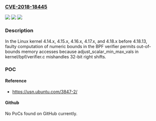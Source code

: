 ### [CVE-2018-18445](https://cve.mitre.org/cgi-bin/cvename.cgi?name=CVE-2018-18445)
![](https://img.shields.io/static/v1?label=Product&message=n%2Fa&color=blue)
![](https://img.shields.io/static/v1?label=Version&message=n%2Fa&color=blue)
![](https://img.shields.io/static/v1?label=Vulnerability&message=n%2Fa&color=brighgreen)

### Description

In the Linux kernel 4.14.x, 4.15.x, 4.16.x, 4.17.x, and 4.18.x before 4.18.13, faulty computation of numeric bounds in the BPF verifier permits out-of-bounds memory accesses because adjust_scalar_min_max_vals in kernel/bpf/verifier.c mishandles 32-bit right shifts.

### POC

#### Reference
- https://usn.ubuntu.com/3847-2/

#### Github
No PoCs found on GitHub currently.

